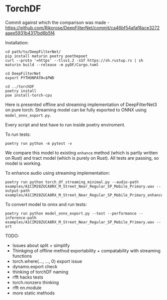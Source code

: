 # TorchDF

Commit against which the comparison was made - https://github.com/Rikorose/DeepFilterNet/commit/ca46bf54afaf8ace3272aaee5931b4317bd6b5f4

Installation:
```
cd path/to/DeepFilterNet/
pip install maturin poetry poethepoet
curl --proto '=https' --tlsv1.2 -sSf https://sh.rustup.rs | sh
maturin build --release -m pyDF/Cargo.toml

cd DeepFilterNet
export PYTHONPATH=$PWD

cd ../torchDF
poetry install
poe install-torch-cpu
```

Here is presented offline and streaming implementation of DeepFilterNet3 on pure torch. Streaming model can be fully exported to ONNX using `model_onnx_export.py`.

Every script and test have to run inside poetry enviroment.

To run tests:
```
poetry run python -m pytest -v
```
We compare this model to existing `enhance` method (which is partly written on Rust) and tract model (which is purely on Rust). All tests are passing, so model is working.

To enhance audio using streaming implementation:
```
poetry run python torch_df_streaming_minimal.py --audio-path examples/A1CIM28ZUCA8RX_M_Street_Near_Regular_SP_Mobile_Primary.wav --output-path examples/A1CIM28ZUCA8RX_M_Street_Near_Regular_SP_Mobile_Primary_enhanced.wav
```

To convert model to onnx and run tests:
```
poetry run python model_onnx_export.py --test --performance --inference-path examples/A1CIM28ZUCA8RX_M_Street_Near_Regular_SP_Mobile_Primary.wav --ort
```

TODO:
* Issues about split + simplify
* Thinkging of offline method exportability + compatability with streaming functions
* torch.where(..., ..., 0) export issue
* dynamo.export check
* thinking of torchDF naming
* rfft hacks tests
* torch.nonzero thinking
* rfft nn.module
* more static methods